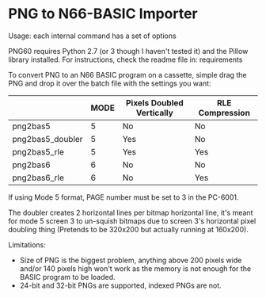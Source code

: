 PNG to N66-BASIC Importer
===============================

Usage: each internal command has a set of options

PNG60 requires Python 2.7 (or 3 though I haven't tested it) and the Pillow library installed. For instructions, check the readme file in: requirements

To convert PNG to an N66 BASIC program on a cassette, simple drag the PNG and drop it over the batch file with the settings you want:

|                  | MODE | Pixels Doubled Vertically | RLE Compression |
|------------------|------|---------------------------|-----------------|
| png2bas5         | 5    | No                        | No              |
| png2bas5_doubler | 5    | Yes                       | No              |
| png2bas5_rle     | 5    | Yes                       | Yes             |
| png2bas6         | 6    | No                        | No              |
| png2bas6_rle     | 6    | No                        | Yes             |

If using Mode 5 format, PAGE number must be set to 3 in the PC-6001.

The doubler creates 2 horizontal lines per bitmap horizontal line, it's meant for mode 5 screen 3 to un-squish bitmaps due to screen 3's horizontal pixel doubling thing (Pretends to be 320x200 but actually running at 160x200).

Limitations:

- Size of PNG is the biggest problem, anything above 200 pixels wide and/or 140 pixels high won't work as the memory is not enough for the BASIC program to be loaded.
- 24-bit and 32-bit PNGs are supported, indexed PNGs are not.
